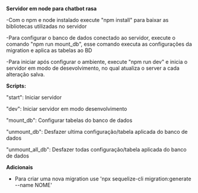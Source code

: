 **Servidor em node para chatbot rasa**

-Com o npm e node instalado execute "npm install" para baixar as bibliotecas utilizadas no servidor

-Para configurar o banco de dados conectado ao servidor, execute o comando "npm run mount_db", esse comando executa as configurações da migration e aplica as tabelas ao BD

-Para iniciar após configurar o ambiente, execute "npm run dev" e inicia o servidor em modo de desevolvimento, no qual atualiza o server a cada alteração salva.

**Scripts:**

"start": Iniciar servidor

"dev": Iniciar servidor em modo desenvolvimento
    
"mount_db": Configurar tabelas do banco de dados
    
"unmount_db": Desfazer ultima configuração/tabela aplicada do banco de dados
    
"unmount_all_db":  Desfazer todas configuração/tabela aplicada do banco de dados

**Adicionais**
- Para criar uma nova migration use 'npx sequelize-cli migration:generate --name NOME'